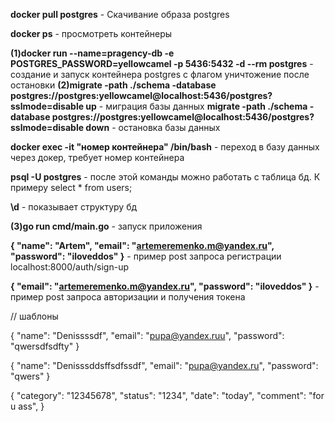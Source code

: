 **docker pull postgres** - Скачивание образа postgres

**docker ps** - просмотреть контейнеры

**(1)docker run --name=pragency-db -e POSTGRES_PASSWORD=yellowcamel -p 5436:5432 -d --rm postgres** - создание и запуск контейнера postgres c флагом уничтожение после остановки
**(2)migrate -path ./schema -database postgres://postgres:yellowcamel@localhost:5436/postgres?sslmode=disable up** - миграция базы данных
**migrate -path ./schema -database postgres://postgres:yellowcamel@localhost:5436/postgres?sslmode=disable down** - остановка базы данных

**docker exec -it "номер контейнера" /bin/bash** - переход в базу данных через докер, требует номер контейнера

**psql -U postgres** - после этой команды можно работать с таблица бд. К примеру select \* from users;

**\d** - показывает структуру бд

**(3)go run cmd/main.go** - запуск приложения

**{
"name": "Artem",
"email": "artemeremenko.m@yandex.ru",
"password": "iloveddos"
}** - пример post запроса регистрации localhost:8000/auth/sign-up

**{
"email": "artemeremenko.m@yandex.ru",
"password": "iloveddos"
}** - пример post запроса авторизации и получения токена


// шаблоны

{
"name": "Denissssdf",
"email": "pupa@yandex.ruu",
"password": "qwersdfsdfty"
}

{
"name": "Denisssddsffsdfssdf",
"email": "pupa@yandex.ru",
"password": "qwers"
}

{
"category": "12345678",
"status": "1234",
"date": "today",
"comment": "for u ass",
}